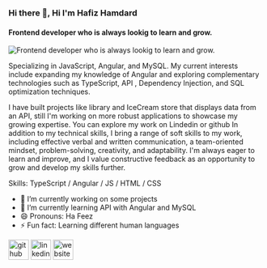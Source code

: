 ### Hi there 👋, Hi I'm Hafiz Hamdard
#### Frontend developer who is always lookig to learn and grow.
![Frontend developer who is always lookig to learn and grow.](https://media.licdn.com/dms/image/v2/D5616AQEJn7pz6MvQAA/profile-displaybackgroundimage-shrink_350_1400/profile-displaybackgroundimage-shrink_350_1400/0/1731998417315?e=1738195200&v=beta&t=OG-V7f9hcJTIIBuZ0F5XAHNVVpO_DuJ7rZq_U8BRLy8)

Specializing in JavaScript, Angular, and MySQL.
My current interests include expanding my knowledge of Angular and exploring complementary technologies such as TypeScript, API , Dependency Injection, and SQL optimization techniques.

I have built projects like library and IceCream store that displays data from an API, still I'm working on more robust applications to showcase my growing expertise.
You can explore my work on Lindedin or github
In addition to my technical skills, I bring a range of soft skills to my work, including effective verbal and written communication, a team-oriented mindset, problem-solving, creativity, and adaptability. I'm always eager to learn and improve, and I value constructive feedback as an opportunity to grow and develop my skills further.

Skills: TypeScript / Angular / JS / HTML / CSS

- 🔭 I’m currently working on some projects 
- 🌱 I’m currently learning API with Angular and MySQL 
- 😄 Pronouns: Ha Feez 
- ⚡ Fun fact: Learning different human languages 


[<img src='https://cdn.jsdelivr.net/npm/simple-icons@3.0.1/icons/github.svg' alt='github' height='40'>](https://github.com/hafizullah1991)  [<img src='https://cdn.jsdelivr.net/npm/simple-icons@3.0.1/icons/linkedin.svg' alt='linkedin' height='40'>](https://www.linkedin.com/in/hafiz-hamdard/)  [<img src='https://cdn.jsdelivr.net/npm/simple-icons@3.0.1/icons/icloud.svg' alt='website' height='40'>](https://portfoliohafiz.web.app/)  

